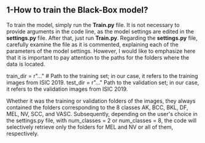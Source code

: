 ## 1-How to train the Black-Box model?
To train the model, simply run the **Train.py** file. It is not necessary to provide arguments in the code line, as the model settings are edited in the **settings.py** file. After that, just run **Train.py**.
Regarding the **settings.py** file, carefully examine the file as it is commented, explaining each of the parameters of the model settings. However, I would like to emphasize here that it is important to pay attention to the paths for the folders where the data is located.

  train_dir = r"..." # Path to the training set; in our case, it refers to the training images from ISIC 2019.
  test_dir = r"..." Path to the validation set; in our case, it refers to the validation images from ISIC 2019.

Whether it was the training or validation folders of the images, they always contained the folders corresponding to the 8 classes AK, BCC, BKL, DF, MEL, NV, SCC, and VASC. Subsequently, depending on the user's choice in the settings.py file, with num_classes = 2 or num_classes = 8, the code will selectively retrieve only the folders for MEL and NV or all of them, respectively.
